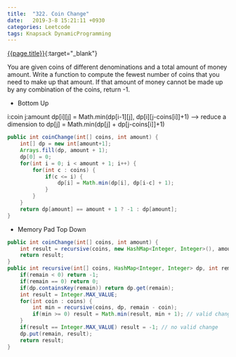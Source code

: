 ```yaml
---
title:  "322. Coin Change"
date:   2019-3-8 15:21:11 +0930
categories: Leetcode
tags: Knapsack DynamicProgramming
---
```


[{{page.title}}](https://leetcode.com/problems/coin-change/){:target="_blank"}


You are given coins of different denominations and a total amount of money amount.
Write a function to compute the fewest number of coins that you need to make up that
amount. If that amount of money cannot be made up by any combination of the coins, return -1.


* Bottom Up

i:coin j:amount
dp[i][j] = Math.min(dp[i-1][j], dp[i][j-coins[i]]+1)
--> reduce a dimension to
dp[j] = Math.min(dp[j] + dp[j-coins[i]]+1)

```java
public int coinChange(int[] coins, int amount) {
    int[] dp = new int[amount+1];
    Arrays.fill(dp, amount + 1);
    dp[0] = 0;
    for(int i = 0; i < amount + 1; i++) {
        for(int c : coins) {
            if(c <= i) {
                dp[i] = Math.min(dp[i], dp[i-c] + 1);
            }
        }
    }
    return dp[amount] == amount + 1 ? -1 : dp[amount];
}
```

* Memory Pad Top Down

```java
public int coinChange(int[] coins, int amount) {
    int result = recursive(coins, new HashMap<Integer, Integer>(), amount);
    return result;
}
public int recursive(int[] coins, HashMap<Integer, Integer> dp, int remain) {
    if(remain < 0) return -1;
    if(remain == 0) return 0;
    if(dp.containsKey(remain)) return dp.get(remain);
    int result = Integer.MAX_VALUE;
    for(int coin : coins) {
        int min = recursive(coins, dp, remain - coin);
        if(min >= 0) result = Math.min(result, min + 1); // valid change
    }
    if(result == Integer.MAX_VALUE) result = -1; // no valid change
    dp.put(remain, result);
    return result;
}
```
